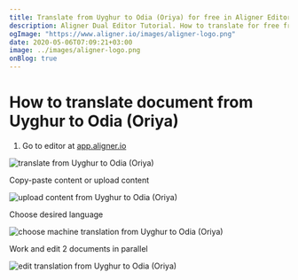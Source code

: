 ```yaml
---
title: Translate from Uyghur to Odia (Oriya) for free in Aligner Editor
description: Aligner Dual Editor Tutorial. How to translate for free from Uyghur to Odia (Oriya). Aligner is multilingual document management platform. 
ogImage: "https://www.aligner.io/images/aligner-logo.png"
date: 2020-05-06T07:09:21+03:00
image: ../images/aligner-logo.png
onBlog: true
---
```


# How to translate document from Uyghur to Odia (Oriya)

1. Go to editor at [app.aligner.io](https://app.aligner.io "Aligner App web page")

![translate from Uyghur to Odia (Oriya)](../aligner-blank-editor.png "translate from Uyghur to Odia (Oriya)")

Copy-paste content or upload content

![upload content from Uyghur to Odia (Oriya)](../aligner-uploaded-document.png "upload content from Uyghur to Odia (Oriya)")

Choose desired language

![choose machine translation from Uyghur to Odia (Oriya)](../aligner-language-dropdown.png "choose machine translation from Uyghur to Odia (Oriya)")

Work and edit 2 documents in parallel

![edit translation from Uyghur to Odia (Oriya)](../aligner-double-sitded-editor.png "edit translation from Uyghur to Odia (Oriya)")

